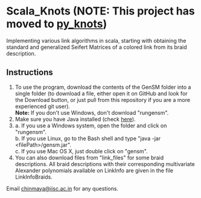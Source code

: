 # Scala_Knots (NOTE: This project has moved to [py_knots](https://github.com/Chinmaya-Kausik/py_knots))

Implementing various link algorithms in scala, starting with obtaining the standard and generalized Seifert Matrices of a colored link from its braid description.

## Instructions

1. To use the program, download the contents of the GenSM folder into a single folder (to download a file, either open it on GitHub and look for the Download button, or just pull from this repository if you are a more experienced git user).  
**Note:** If you don't use Windows, don't download "rungensm".
2. Make sure you have Java installed (check [here](https://www.java.com/en/download/installed.jsp)).
3. a. If you use a Windows system, open the folder and click on "rungensm".  
   b. If you use Linux, go to the Bash shell and type "java -jar \<filePath\>/gensm.jar".  
   c. If you use Mac OS X, just double click on "gensm".
4. You can also download files from "link_files" for some braid descriptions. All braid descriptions with their corresponding multivariate Alexander polynomials available on LinkInfo are given in the file LinkInfoBraids.
  
Email <chinmaya@iisc.ac.in> for any questions.
 
